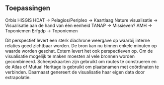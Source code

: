 ## Toepassingen

Orbis
HISGIS
HDAT -\> 
Pelagios/Peripleo -\> Kaartlaag
Nature visualisatie -\> Visualisatie aan de hand van één eenheid
TANAP -\> Missieven? 
AMH -\> Toponiemen
Erfgdp -\> Toponiemen

Dit perspectief levert een sterk diachrone weergave op waarbij interne relaties goed zichtbaar worden. De bron kan nu binnen enkele minuten op waarde worden geschat. Extern levert het ook perspectieven op. Om de visualisatie mogelijk te maken moesten al vele bronnen worden gecombineerd. Scheepskaarten zijn gebruikt om routes te construeren en de Atlas of Mutual Heritage is gebruikt om plaatsnamen met coördinaten te verbinden. Daarnaast genereert de visualisatie haar eigen data door extrapolatie. 